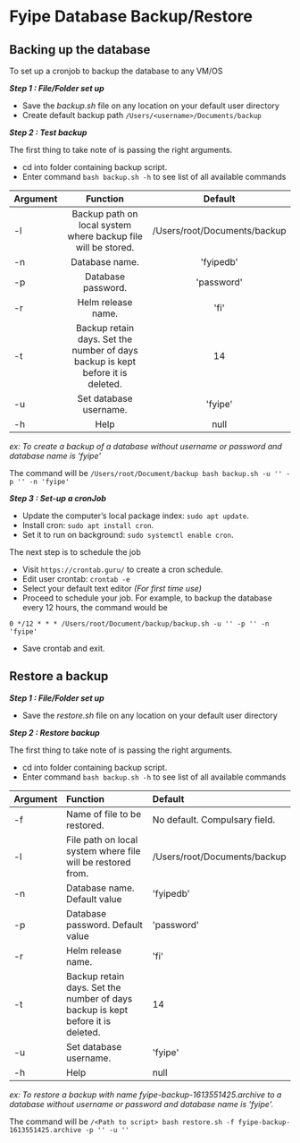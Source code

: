 # Fyipe Database Backup/Restore

## Backing up the database

To set up a cronjob to backup the database to any VM/OS

**_Step 1 : File/Folder set up_**

- Save the _backup.sh_ file on any location on your default user directory
- Create default backup path `/Users/<username>/Documents/backup`

**_Step 2 : Test backup_**

The first thing to take note of is passing the right arguments.

- cd into folder containing backup script.
- Enter command `bash backup.sh -h` to see list of all available commands

| Argument |                                    Function                                     |           Default            |
| -------- | :-----------------------------------------------------------------------------: | :--------------------------: |
| -l       |          Backup path on local system where backup file will be stored.          | /Users/root/Documents/backup |
| -n       |                                 Database name.                                  |          'fyipedb'           |
| -p       |                               Database password.                                |          'password'          |
| -r       |                               Helm release name.                                |             'fi'             |
| -t       | Backup retain days. Set the number of days backup is kept before it is deleted. |              14              |
| -u       |                             Set database username.                              |           'fyipe'            |
| -h       |                                      Help                                       |             null             |

_ex: To create a backup of a database without username or password and database name is 'fyipe'_

The command will be `/Users/root/Document/backup bash backup.sh -u '' -p '' -n 'fyipe'`

**_Step 3 : Set-up a cronJob_**

- Update the computer’s local package index: `sudo apt update`.
- Install cron: `sudo apt install cron`.
- Set it to run on background: `sudo systemctl enable cron`.

The next step is to schedule the job

- Visit `https://crontab.guru/` to create a cron schedule.
- Edit user crontab: `crontab -e`
- Select your default text editor _(For first time use)_
- Proceed to schedule your job. For example, to backup the database every 12 hours, the command would be

`0 */12 * * * /Users/root/Document/backup/backup.sh -u '' -p '' -n 'fyipe'`

- Save crontab and exit.

## Restore a backup

**_Step 1 : File/Folder set up_**

- Save the _restore.sh_ file on any location on your default user directory

**_Step 2 : Restore backup_**

The first thing to take note of is passing the right arguments.

- cd into folder containing backup script.
- Enter command `bash backup.sh -h` to see list of all available commands

| Argument | Function                                                                        | Default                       |
| -------- | :------------------------------------------------------------------------------ | :---------------------------- |
| -f       | Name of file to be restored.                                                    | No default. Compulsary field. |
| -l       | File path on local system where file will be restored from.                     | /Users/root/Documents/backup  |
| -n       | Database name. Default value                                                    | 'fyipedb'                     |
| -p       | Database password. Default value                                                | 'password'                    |
| -r       | Helm release name.                                                              | 'fi'                          |
| -t       | Backup retain days. Set the number of days backup is kept before it is deleted. | 14                            |
| -u       | Set database username.                                                          | 'fyipe'                       |
| -h       | Help                                                                            | null                          |

_ex: To restore a backup with name fyipe-backup-1613551425.archive to a database without username or password and database name is 'fyipe'._

The command will be `/<Path to script> bash restore.sh -f fyipe-backup-1613551425.archive -p '' -u ''`
